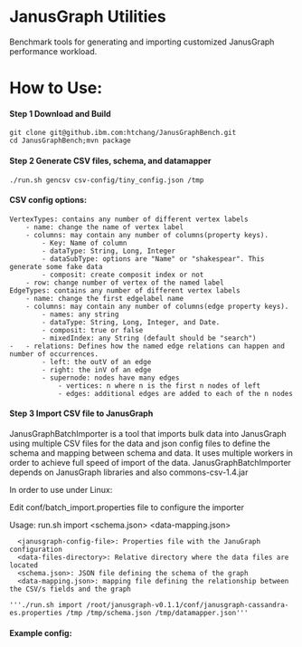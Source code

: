 # JanusGraph Utilities
Benchmark tools for generating and importing customized JanusGraph performance workload.
# How to Use:
#### Step 1 Download and Build
    git clone git@github.ibm.com:htchang/JanusGraphBench.git
    cd JanusGraphBench;mvn package
#### Step 2 Generate CSV files, schema, and datamapper
    ./run.sh gencsv csv-config/tiny_config.json /tmp
#### CSV config options:
	VertexTypes: contains any number of different vertex labels
		- name: change the name of vertex label
		- columns: may contain any number of columns(property keys). 
			- Key: Name of column
			- dataType: String, Long, Integer
			- dataSubType: options are "Name" or "shakespear". This generate some fake data
			- composit: create composit index or not
		- row: change number of vertex of the named label
	EdgeTypes: contains any number of different vertex labels
		- name: change the first edgelabel name
		- columns: may contain any number of columns(edge property keys). 
			- names: any string 
			- dataType: String, Long, Integer, and Date. 
			- composit: true or false
			- mixedIndex: any String (default should be "search") 
	-	- relations: Defines how the named edge relations can happen and number of occurrences.
			- left: the outV of an edge
			- right: the inV of an edge
			- supernode: nodes have many edges
				- vertices: n where n is the first n nodes of left
				- edges: additional edges are added to each of the n nodes
#### Step 3 Import CSV file to JanusGraph
JanusGraphBatchImporter is a tool that imports bulk data into JanusGraph using multiple CSV files for the data and json config files to define the schema and mapping between schema and data. It uses multiple workers in order to achieve full speed of import of the data.
JanusGraphBatchImporter depends on JanusGraph libraries and also commons-csv-1.4.jar

In order to use under Linux:

Edit conf/batch_import.properties file to configure the importer

Usage:
      run.sh import <janusgraph-config-file> <data-files-directory> <schema.json> <data-mapping.json>

      <janusgraph-config-file>: Properties file with the JanuGraph configuration
      <data-files-directory>: Relative directory where the data files are located
      <schema.json>: JSON file defining the schema of the graph
      <data-mapping.json>: mapping file defining the relationship between the CSV/s fields and the graph

    '''./run.sh import /root/janusgraph-v0.1.1/conf/janusgraph-cassandra-es.properties /tmp /tmp/schema.json /tmp/datamapper.json'''
#### Example config:

